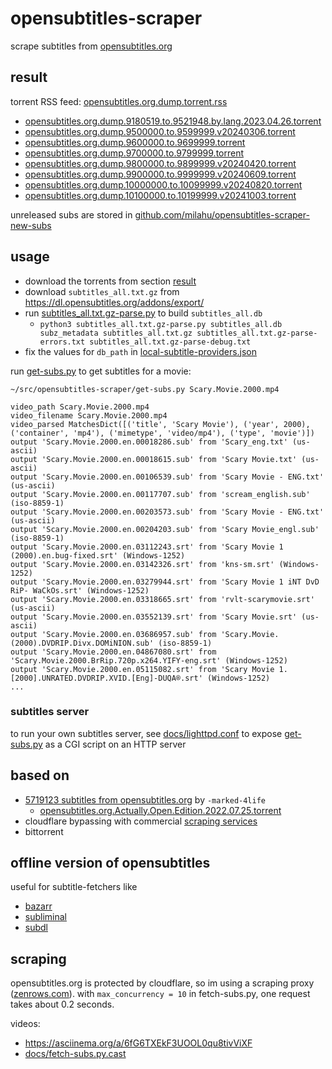 # opensubtitles-scraper

scrape subtitles from [opensubtitles.org](https://www.opensubtitles.org/)

## result

torrent RSS feed: [opensubtitles.org.dump.torrent.rss](release/opensubtitles.org.dump.torrent.rss)

<!-- <result-list> -->

- [opensubtitles.org.dump.9180519.to.9521948.by.lang.2023.04.26.torrent](release/opensubtitles.org.dump.9180519.to.9521948.by.lang.2023.04.26.torrent)
- [opensubtitles.org.dump.9500000.to.9599999.v20240306.torrent](release/opensubtitles.org.dump.9500000.to.9599999.v20240306.torrent)
- [opensubtitles.org.dump.9600000.to.9699999.torrent](release/opensubtitles.org.dump.9600000.to.9699999.torrent)
- [opensubtitles.org.dump.9700000.to.9799999.torrent](release/opensubtitles.org.dump.9700000.to.9799999.torrent)
- [opensubtitles.org.dump.9800000.to.9899999.v20240420.torrent](release/opensubtitles.org.dump.9800000.to.9899999.v20240420.torrent)
- [opensubtitles.org.dump.9900000.to.9999999.v20240609.torrent](release/opensubtitles.org.dump.9900000.to.9999999.v20240609.torrent)
- [opensubtitles.org.dump.10000000.to.10099999.v20240820.torrent](release/opensubtitles.org.dump.10000000.to.10099999.v20240820.torrent)
- [opensubtitles.org.dump.10100000.to.10199999.v20241003.torrent](release/opensubtitles.org.dump.10100000.to.10199999.v20241003.torrent)

<!-- </result-list> -->

unreleased subs are stored in [github.com/milahu/opensubtitles-scraper-new-subs](https://github.com/milahu/opensubtitles-scraper-new-subs)

## usage

- download the torrents from section [result](#result)
- download `subtitles_all.txt.gz` from https://dl.opensubtitles.org/addons/export/
- run [subtitles_all.txt.gz-parse.py](subtitles_all.txt.gz-parse.py) to build `subtitles_all.db`
  - `python3 subtitles_all.txt.gz-parse.py subtitles_all.db subz_metadata subtitles_all.txt.gz subtitles_all.txt.gz-parse-errors.txt subtitles_all.txt.gz-parse-debug.txt`
- fix the values for `db_path` in [local-subtitle-providers.json](local-subtitle-providers.json)

run [get-subs.py](get-subs.py) to get subtitles for a movie:

```
~/src/opensubtitles-scraper/get-subs.py Scary.Movie.2000.mp4

video_path Scary.Movie.2000.mp4
video_filename Scary.Movie.2000.mp4
video_parsed MatchesDict([('title', 'Scary Movie'), ('year', 2000), ('container', 'mp4'), ('mimetype', 'video/mp4'), ('type', 'movie')])
output 'Scary.Movie.2000.en.00018286.sub' from 'Scary_eng.txt' (us-ascii)
output 'Scary.Movie.2000.en.00018615.sub' from 'Scary Movie.txt' (us-ascii)
output 'Scary.Movie.2000.en.00106539.sub' from 'Scary Movie - ENG.txt' (us-ascii)
output 'Scary.Movie.2000.en.00117707.sub' from 'scream_english.sub' (iso-8859-1)
output 'Scary.Movie.2000.en.00203573.sub' from 'Scary Movie - ENG.txt' (us-ascii)
output 'Scary.Movie.2000.en.00204203.sub' from 'Scary Movie_engl.sub' (iso-8859-1)
output 'Scary.Movie.2000.en.03112243.srt' from 'Scary Movie 1 (2000).en.bug-fixed.srt' (Windows-1252)
output 'Scary.Movie.2000.en.03142326.srt' from 'kns-sm.srt' (Windows-1252)
output 'Scary.Movie.2000.en.03279944.srt' from 'Scary Movie 1 iNT DvD RiP- WaCkOs.srt' (Windows-1252)
output 'Scary.Movie.2000.en.03318665.srt' from 'rvlt-scarymovie.srt' (us-ascii)
output 'Scary.Movie.2000.en.03552139.srt' from 'Scary Movie.srt' (us-ascii)
output 'Scary.Movie.2000.en.03686957.sub' from 'Scary.Movie.(2000).DVDRIP.Divx.DOMiNION.sub' (iso-8859-1)
output 'Scary.Movie.2000.en.04867080.srt' from 'Scary.Movie.2000.BrRip.720p.x264.YIFY-eng.srt' (Windows-1252)
output 'Scary.Movie.2000.en.05115082.srt' from 'Scary Movie 1.[2000].UNRATED.DVDRIP.XVID.[Eng]-DUQA®.srt' (Windows-1252)
...
```



### subtitles server

to run your own subtitles server,
see [docs/lighttpd.conf](docs/lighttpd.conf)
to expose [get-subs.py](get-subs.py) as a CGI script on an HTTP server



## based on

- [5719123 subtitles from opensubtitles.org](https://www.reddit.com/r/DataHoarder/comments/w7sgcz/5719123_subtitles_from_opensubtitlesorg/) by `-marked-4life`
  - [opensubtitles.org.Actually.Open.Edition.2022.07.25.torrent](release/opensubtitles.org.Actually.Open.Edition.2022.07.25.torrent)
- cloudflare bypassing with commercial [scraping services](opensubtitles_dump_client/scraping.md)
- bittorrent

## offline version of opensubtitles

useful for subtitle-fetchers like

- [bazarr](https://github.com/morpheus65535/bazarr)
- [subliminal](https://github.com/Diaoul/subliminal)
- [subdl](https://github.com/alexanderwink/subdl)

## scraping

opensubtitles.org is protected by cloudflare, so im using a scraping proxy ([zenrows.com](https://www.zenrows.com/)).
with `max_concurrency = 10` in fetch-subs.py, one request takes about 0.2 seconds.

videos:

- https://asciinema.org/a/6fG6TXEkF3UOOL0qu8tivViXF
- [docs/fetch-subs.py.cast](docs/fetch-subs.py.cast)
